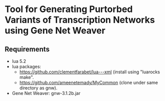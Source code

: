 # Tool for Generating Purtorbed Variants of Transcription Networks using Gene Net Weaver

## Requirements
* lua 5.2
* lua packages:
  * https://github.com/clementfarabet/lua---xml (install using "luarocks make".
  * https://github.com/ameenetemady/MyCommon (clone under same directory as gnw).
* Gene Net Weaver: gnw-3.1.2b.jar
